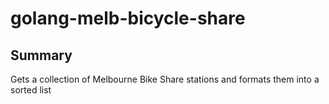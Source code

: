 # golang-melb-bicycle-share

## Summary

Gets a collection of Melbourne Bike Share stations and formats them into a sorted list


